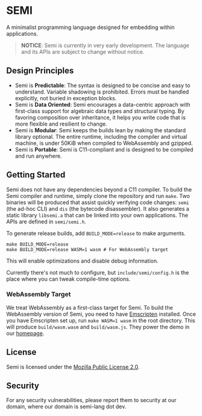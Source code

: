 # SEMI

A minimalist programming language designed for embedding within applications.

> **NOTICE**: Semi is currently in very early development. The language and its APIs are subject to change without notice.


## Design Principles

* Semi is **Predictable**: The syntax is designed to be concise and easy to understand. Variable shadowing is prohibited. Errors must be handled explicitly, not buried in exception blocks.
* Semi is **Data Oriented**: Semi encourages a data-centric approach with first-class support for algebraic data types and structural typing. By favoring composition over inheritance, it helps you write code that is more flexible and resilient to change.
* Semi is **Modular**: Semi keeps the builds lean by making the standard library optional. The entire runtime, including the compiler and virtual machine, is under 50KiB when compiled to WebAssembly and gzipped.
* Semi is **Portable**: Semi is C11-compliant and is designed to be compiled and run anywhere.


## Getting Started

Semi does not have any dependencies beyond a C11 compiler. To build the Semi compiler and runtime, simply clone the repository and run `make`. Two binaries will be produced that assist quickly verifying code changes: `semi` (the ad-hoc CLI) and `dis` (the bytecode disassembler). It also generates a static library `libsemi.a` that can be linked into your own applications. The APIs are defined in `semi/semi.h`.

To generate release builds, add `BUILD_MODE=release` to make arguments.

```shell
make BUILD_MODE=release
make BUILD_MODE=release WASM=1 wasm # For WebAssembly target
```

This will enable optimizations and disable debug information.

Currently there's not much to configure, but `include/semi/config.h` is the place where you can tweak compile-time options.

### WebAssembly Target

We treat WebAssembly as a first-class target for Semi. To build the WebAssembly version of Semi, you need to have [Emscripten](https://emscripten.org/) installed. Once you have Emscripten set up, run `make WASM=1 wasm` in the root directory. This will produce `build/wasm.wasm` and `build/wasm.js`. They power the demo in our [homepage](https://semi-lang.dev).


## License

Semi is licensed under the [Mozilla Public License 2.0](https://www.mozilla.org/en-US/MPL/2.0/).

## Security

For any security vulnerabilities, please report them to security at our domain, where our domain is semi-lang dot dev.